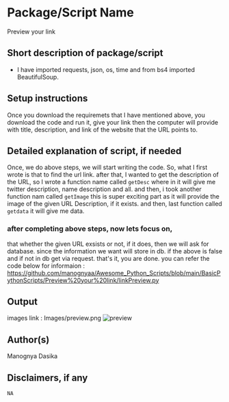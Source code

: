 # Package/Script Name
Preview your link
## Short description of package/script

-  I have imported requests, json, os, time
and from bs4 imported BeautifulSoup.

## Setup instructions
Once you download the requiremets that I have mentioned above, you download the code and run it, give your link then  the computer will provide with title,
description, and link of the website that the URL points to.

## Detailed explanation of script, if needed

Once, we do above steps, we will start writing the code. So, what I first wrote is that to find the url link. after that, I wanted to get the description of the 
URL, so I wrote a function name called `getDesc` where in it will give me twitter description, name description and all. and then, i took another function
nam called `getImage` this is super exciting part as it will provide the image of the given URL Description, if it exists.  and then, last function called `getdata` 
it will give me data. 
### after completing above steps, now lets focus on, 
that whether the given URL exsists or not, if it does, then we will ask for database. since the information we want will store in db.
if the above is false and if not in db get via request. that's it, you are done.
you can refer the code below for informaion : https://github.com/manognyaa/Awesome_Python_Scripts/blob/main/BasicPythonScripts/Preview%20your%20link/linkPreview.py

## Output
images link : 
Images/preview.png
![preview](https://user-images.githubusercontent.com/77045147/122943881-04db4980-d395-11eb-98bf-7fec587926d2.png)


## Author(s)
Manognya Dasika

## Disclaimers, if any

`NA
`
